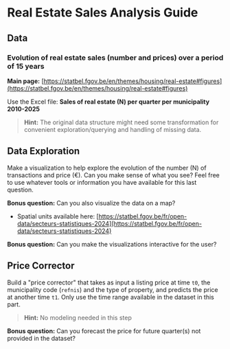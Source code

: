 # Real Estate Sales Analysis Guide

## Data

### Evolution of real estate sales (number and prices) over a period of 15 years

**Main page:** [https://statbel.fgov.be/en/themes/housing/real-estate#figures](https://statbel.fgov.be/en/themes/housing/real-estate#figures)

Use the Excel file: **Sales of real estate (N) per quarter per municipality 2010-2025**

> **Hint:** The original data structure might need some transformation for convenient exploration/querying and handling of missing data.

## Data Exploration

Make a visualization to help explore the evolution of the number (N) of transactions and price (€). Can you make sense of what you see? Feel free to use whatever tools or information you have available for this last question.

**Bonus question:** Can you also visualize the data on a map? 
- Spatial units available here: [https://statbel.fgov.be/fr/open-data/secteurs-statistiques-2024](https://statbel.fgov.be/fr/open-data/secteurs-statistiques-2024)

**Bonus question:** Can you make the visualizations interactive for the user?

## Price Corrector

Build a "price corrector" that takes as input a listing price at time `t0`, the municipality code (`refnis`) and the type of property, and predicts the price at another time `t1`. Only use the time range available in the dataset in this part. 

> **Hint:** No modeling needed in this step

**Bonus question:** Can you forecast the price for future quarter(s) not provided in the dataset?